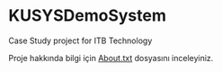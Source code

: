 # KUSYSDemoSystem
Case Study project for ITB Technology

Proje hakkında bilgi için [About.txt]([http://localhost/](https://github.com/AhmetAtasagun/KUSYSDemoSystem/blob/main/KUSYS-Demo/About.txt)https://github.com/AhmetAtasagun/KUSYSDemoSystem/blob/main/KUSYS-Demo/About.txt) dosyasını inceleyiniz.
